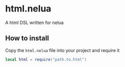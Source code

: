 # html.nelua

A html DSL written for nelua

## How to install

Copy the `html.nelua` file into your project and require it

```lua
local html = require("path.to.html")
```
